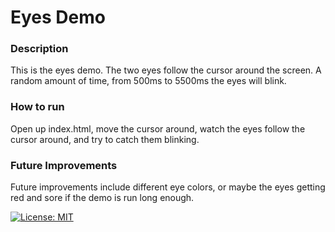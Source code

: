 # Eyes Demo

### Description

This is the eyes demo.  The two eyes follow the cursor around the screen.  A random amount of time, from 500ms to 5500ms the eyes will blink.


### How to run

Open up index.html, move the cursor around, watch the eyes follow the cursor around, and try to catch them blinking.


### Future Improvements

Future improvements include different eye colors, or maybe the eyes getting red and sore if the demo is run long enough.


[![License: MIT](https://img.shields.io/badge/License-MIT-yellow.svg)](https://opensource.org/licenses/MIT)
